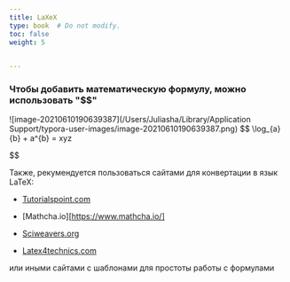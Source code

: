 ```yaml
---
title: LaXeX
type: book  # Do not modify.
toc: false
weight: 5
  

---
```


### 

### Чтобы добавить математическую формулу, можно использовать "$$"

![image-20210610190639387](/Users/Juliasha/Library/Application Support/typora-user-images/image-20210610190639387.png)
$$
\log_{a}{b} + a^{b} = xyz

$$


Также, рекумендуется пользоваться сайтами для конвертации в язык LaTeX:

* [Tutorialspoint.com](https://www.tutorialspoint.com/latex_equation_editor.htm)

* [Mathcha.io][https://www.mathcha.io/]

* [Sciweavers.org](http://www.sciweavers.org/free-online-latex-equation-editor)

* [Latex4technics.com](https://www.latex4technics.com/)

или иными сайтами с шаблонами для простоты работы с формулами
